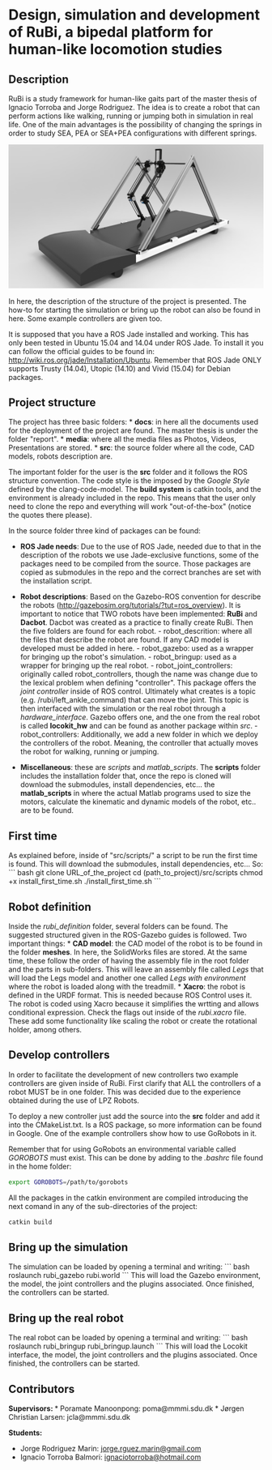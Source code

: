 <h1>Design, simulation and development of RuBi, a bipedal platform for human-like locomotion studies</h1>

<h2>Description</h2>
RuBi is a study framework for human-like gaits part of the master thesis of Ignacio Torroba and Jorge Rodriguez. The idea is to create a robot that can perform actions like walking, running or jumping both in simulation in real life. One of the main advantages is the possibility of changing the springs in order to study SEA, PEA or SEA+PEA configurations with different springs.

![alt tag](https://github.com/RuBi-Robot/RuBi/blob/master/media/Renders/Legs-Camera%201.25.jpg)

In here, the description of the structure of the project is presented. The how-to for starting the simulation or bring up the robot can also be found in here. Some example controllers are given too.

It is supposed that you have a ROS Jade installed and working. This has only been tested in Ubuntu 15.04 and 14.04 under ROS Jade. To install it you can follow the official guides to be found in: http://wiki.ros.org/jade/Installation/Ubuntu. Remember that ROS Jade ONLY supports Trusty (14.04), Utopic (14.10) and Vivid (15.04) for Debian packages.

<h2>Project structure</h2>
The project has three basic folders:
  * <b>docs</b>: in here all the documents used for the deployment of the project are found. The master thesis is under the folder "report".
  * <b>media</b>: where all the media files as Photos, Videos, Presentations are stored.
  * <b>src</b>: the source folder where all the code, CAD models, robots description are.

The important folder for the user is the <b>src</b> folder and it follows the ROS structure convention. The code style is the imposed by the <i>Google Style</i> defined by the clang-code-model. The <b>build system</b> is catkin tools, and the environment is already included in the repo. This means that the user only need to clone the repo and everything will work "out-of-the-box" (notice the quotes there please).

In the source folder three kind of packages can be found:
  *   <b>ROS Jade needs</b>: Due to the use of ROS Jade, needed due to that in the description of the robots we use Jade-exclusive functions, some of the packages need to be compiled from the source. Those packages are copied as submodules in the repo and the correct branches are set with the installation script.
  *   <b>Robot descriptions</b>: Based on the Gazebo-ROS convention for describe the robots (http://gazebosim.org/tutorials/?tut=ros_overview). It is important to notice that TWO robots have been implemented: <b>RuBi</b> and <b>Dacbot</b>. Dacbot was created as a practice to finally create RuBi. Then the five folders are found for each robot.
    - robot_descrition: where all the files that describe the robot are found. If any CAD model is developed must be added in here.
    - robot_gazebo: used as a wrapper for bringing up the robot's simulation.
    - robot_bringup: used as a wrapper for bringing up the real robot.
    - robot_joint_controllers: originally called robot_controllers, though the name was change due to the lexical problem when defining "controller". This package offers the <i>joint controller</i> inside of ROS control. Ultimately what creates is a topic (e.g. /rubi/left_ankle_command) that can move the joint. This topic is then interfaced with the simulation or the real robot through a <i>hardware_interface</i>. Gazebo offers one, and the one from the real robot is called <b>locokit_hw</b> and can be found as another package within <i>src</i>.
    -   robot_controllers: Additionally, we add a new folder in which we deploy the controllers of the robot. Meaning, the controller that actually moves the robot for walking, running or jumping.
    
  *   <b>Miscellaneous</b>: these are <i>scripts</i> and <i>matlab_scripts</i>. The <b>scripts</b> folder includes the installation folder that, once the repo is cloned will download the submodules, install dependencies, etc... the <b>matlab_scripts</b> in where the actual Matlab programs used to size the motors, calculate the kinematic and dynamic models of the robot, etc.. are to be found.

<h2>First time</h2>
As explained before, inside of "src/scripts/" a script to be run the first time is found. This will download the submodules, install dependencies, etc... So:
``` bash
git clone URL_of_the_project
cd (path_to_project)/src/scripts
chmod +x install_first_time.sh
./install_first_time.sh
```
<h2>Robot definition</h2>
Inside the <i>rubi_definition</i> folder, several folders can be found. The suggested structured given in the ROS-Gazebo guides is followed. Two important things:
  * <b>CAD model</b>: the CAD model of the robot is to be found in the folder <b>meshes</b>. In here, the SolidWorks files are stored. At the same time, these follow the order of having the assembly file in the root folder and the parts in sub-folders. This will leave an assembly file called <i>Legs</i> that will load the Legs model and another one called <i>Legs with environment</i> where the robot is loaded along with the treadmill.
  * <b>Xacro</b>: the robot is defined in the URDF format. This is needed because ROS Control uses it. The robot is coded using Xacro because it simplifies the wrtting and allows conditional expression. Check the flags out inside of the <i>rubi.xacro</i> file. These add some functionality like scaling the robot or create the rotational holder, among others.

<h2>Develop controllers</h2>
In order to facilitate the development of new controllers two example controllers are given inside of RuBi. First clarify that ALL the controllers of a robot MUST be in one folder. This was decided due to the experience obtained during the use of LPZ Robots. 

To deploy a new controller just add the source into the <b>src</b> folder and add it into the CMakeList.txt. Is a ROS package, so more information can be found in Google. One of the example controllers show how to use GoRobots in it.

Remember that for using GoRobots an environmental variable called <i>GOROBOTS</i> must exist. This can be done by adding to the <i>.bashrc</i> file found in the home folder:
``` bash
export GOROBOTS=/path/to/gorobots
```

All the packages in the catkin environment are compiled introducing the next comand in any of the sub-directories of the project:
``` bash
catkin build
```

<h2>Bring up the simulation</h2>
The simulation can be loaded by opening a terminal and writing:
``` bash
roslaunch rubi_gazebo rubi.world
```
This will load the Gazebo environment, the model, the joint controllers and the plugins associated. Once finished, the controllers can be started.

<h2>Bring up the real robot</h2>
The real robot can be loaded by opening a terminal and writing:
``` bash
roslaunch rubi_bringup rubi_bringup.launch
```
This will load the Locokit interface, the model, the joint controllers and the plugins associated. Once finished, the controllers can be started.

<h2>Contributors</h2>
<b>Supervisors: </b>
  * Poramate Manoonpong: poma@mmmi.sdu.dk
  * Jørgen Christian Larsen: jcla@mmmi.sdu.dk

<b>Students: </b>
  * Jorge Rodriguez Marin: jorge.rguez.marin@gmail.com
  * Ignacio Torroba Balmori: ignaciotorroba@hotmail.com